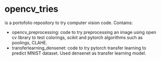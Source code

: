 # opencv_tries
is a portofolio repository to try computer vision code. Contains:
- opencv_preprocessing: code to try preprocessing an image using open cv library to test colorings, scikit and pytorch algorithms such as poolings, CLAHE.
- transferlearning_densenet: code to try pytorch transfer learning to predict MNIST dataset. Used densenet as transfer learning model.

